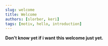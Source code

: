 ```yaml
---
slug: welcome
title: Welcome
authors: [slorber, keri]
tags: [motiv, hello, introduction]
---
```


**Don't know yet if i want this welcome just yet.**

<!-- [Docusaurus blogging features](https://docusaurus.io/docs/blog) are powered by the [blog plugin](https://docusaurus.io/docs/api/plugins/@docusaurus/plugin-content-blog).

Simply add Markdown files (or folders) to the `blog` directory.

Regular blog authors can be added to `authors.yml`.

The blog post date can be extracted from filenames, such as:

- `2019-05-30-welcome.md`
- `2019-05-30-welcome/index.md`

A blog post folder can be convenient to co-locate blog post images:

![Docusaurus Plushie](./docusaurus-plushie-banner.jpeg)

The blog supports tags as well! -->

<!-- **And if you don't want a blog**: just delete this directory, and use `blog: false` in your Docusaurus config. -->
